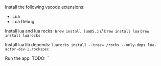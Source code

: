 Install the following vscode extensions:
- Lua
- Lua Debug

Install lua and lua rocks:
`brew install lua@5.3` // `brew install lua`
`brew install luarocks`

Install lua lib depends:
`luarocks install --tree=./rocks --only-deps lua-actor-dev-1.rockspec`



Run the app:
TODO: ``